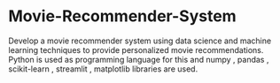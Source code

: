 # Movie-Recommender-System
Develop a movie recommender system using data science and machine learning techniques to provide personalized movie recommendations. Python is used as programming language for this and numpy , pandas , scikit-learn  , streamlit , matplotlib libraries are used.
